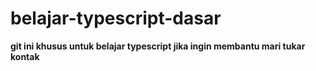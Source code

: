 # belajar-typescript-dasar
**git ini khusus untuk belajar typescript jika ingin membantu mari tukar kontak**

